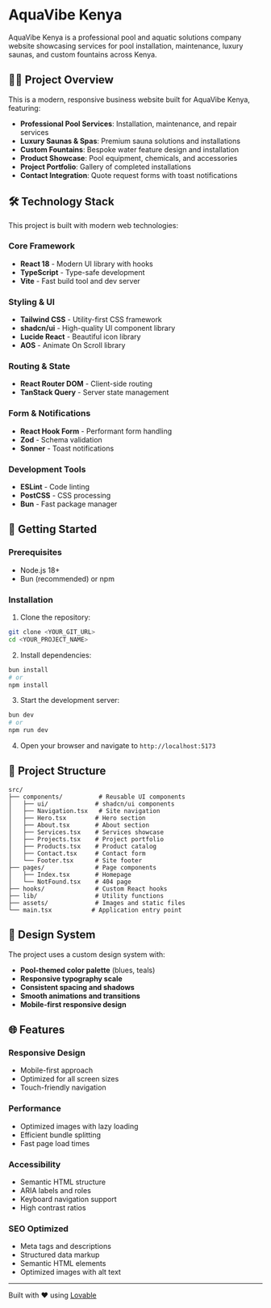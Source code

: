 # AquaVibe Kenya

AquaVibe Kenya is a professional pool and aquatic solutions company website showcasing services for pool installation, maintenance, luxury saunas, and custom fountains across Kenya.

## 🏊‍♂️ Project Overview

This is a modern, responsive business website built for AquaVibe Kenya, featuring:

- **Professional Pool Services**: Installation, maintenance, and repair services
- **Luxury Saunas & Spas**: Premium sauna solutions and installations  
- **Custom Fountains**: Bespoke water feature design and installation
- **Product Showcase**: Pool equipment, chemicals, and accessories
- **Project Portfolio**: Gallery of completed installations
- **Contact Integration**: Quote request forms with toast notifications

## 🛠️ Technology Stack

This project is built with modern web technologies:

### Core Framework
- **React 18** - Modern UI library with hooks
- **TypeScript** - Type-safe development 
- **Vite** - Fast build tool and dev server

### Styling & UI
- **Tailwind CSS** - Utility-first CSS framework
- **shadcn/ui** - High-quality UI component library
- **Lucide React** - Beautiful icon library
- **AOS** - Animate On Scroll library

### Routing & State
- **React Router DOM** - Client-side routing
- **TanStack Query** - Server state management

### Form & Notifications  
- **React Hook Form** - Performant form handling
- **Zod** - Schema validation
- **Sonner** - Toast notifications

### Development Tools
- **ESLint** - Code linting
- **PostCSS** - CSS processing
- **Bun** - Fast package manager

## 🚀 Getting Started

### Prerequisites
- Node.js 18+ 
- Bun (recommended) or npm

### Installation

1. Clone the repository:
```bash
git clone <YOUR_GIT_URL>
cd <YOUR_PROJECT_NAME>
```

2. Install dependencies:
```bash
bun install
# or
npm install
```

3. Start the development server:
```bash
bun dev
# or
npm run dev
```

4. Open your browser and navigate to `http://localhost:5173`

## 📁 Project Structure

```
src/
├── components/          # Reusable UI components
│   ├── ui/             # shadcn/ui components
│   ├── Navigation.tsx   # Site navigation
│   ├── Hero.tsx        # Hero section
│   ├── About.tsx       # About section
│   ├── Services.tsx    # Services showcase
│   ├── Projects.tsx    # Project portfolio
│   ├── Products.tsx    # Product catalog
│   ├── Contact.tsx     # Contact form
│   └── Footer.tsx      # Site footer
├── pages/              # Page components
│   ├── Index.tsx       # Homepage
│   └── NotFound.tsx    # 404 page
├── hooks/              # Custom React hooks
├── lib/                # Utility functions
├── assets/             # Images and static files
└── main.tsx           # Application entry point
```

## 🎨 Design System

The project uses a custom design system with:
- **Pool-themed color palette** (blues, teals)
- **Responsive typography scale**
- **Consistent spacing and shadows**
- **Smooth animations and transitions**
- **Mobile-first responsive design**

## 🌐 Features

### Responsive Design
- Mobile-first approach
- Optimized for all screen sizes
- Touch-friendly navigation

### Performance
- Optimized images with lazy loading
- Efficient bundle splitting
- Fast page load times

### Accessibility
- Semantic HTML structure
- ARIA labels and roles
- Keyboard navigation support
- High contrast ratios

### SEO Optimized
- Meta tags and descriptions
- Structured data markup
- Semantic HTML elements
- Optimized images with alt text


---

Built with ❤️ using [Lovable](https://lovable.dev)
